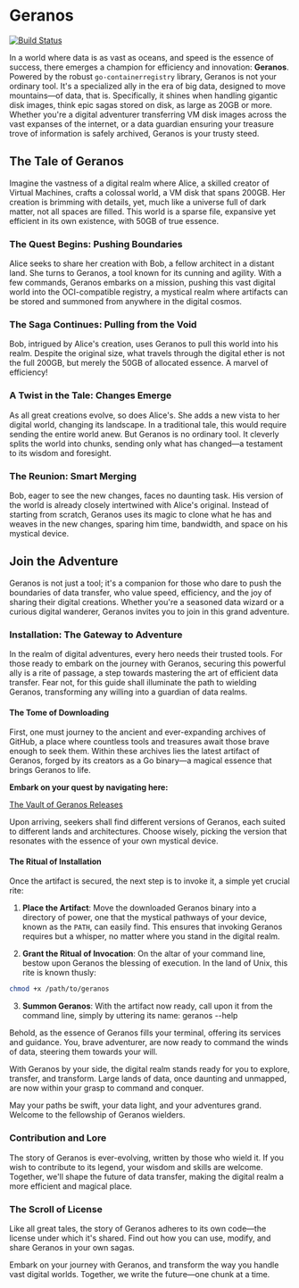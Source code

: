 # Geranos

[![Build Status](https://github.com/mobileinf/geranos/actions/workflows/main.yml/badge.svg)](https://github.com/mobileinf/geranos/actions/workflows/main.yml)

In a world where data is as vast as oceans, and speed is the essence of success,
there emerges a champion for efficiency and innovation: **Geranos**.
Powered by the robust `go-containerregistry` library,
Geranos is not your ordinary tool. It's a specialized ally in the era of big data,
designed to move mountains—of data, that is.
Specifically, it shines when handling gigantic disk images,
think epic sagas stored on disk, as large as 20GB or more.
Whether you're a digital adventurer transferring VM disk images across the vast expanses of the internet, or a data guardian ensuring your treasure trove of information is safely archived, Geranos is your trusty steed.

## The Tale of Geranos

Imagine the vastness of a digital realm where Alice, a skilled creator of Virtual Machines, crafts a colossal world, a VM disk that spans 200GB. Her creation is brimming with details, yet, much like a universe full of dark matter, not all spaces are filled. This world is a sparse file, expansive yet efficient in its own existence, with 50GB of true essence.

### The Quest Begins: Pushing Boundaries

Alice seeks to share her creation with Bob, a fellow architect in a distant land. She turns to Geranos, a tool known for its cunning and agility. With a few commands, Geranos embarks on a mission, pushing this vast digital world into the OCI-compatible registry, a mystical realm where artifacts can be stored and summoned from anywhere in the digital cosmos.

### The Saga Continues: Pulling from the Void

Bob, intrigued by Alice's creation, uses Geranos to pull this world into his realm. Despite the original size, what travels through the digital ether is not the full 200GB, but merely the 50GB of allocated essence. A marvel of efficiency!

### A Twist in the Tale: Changes Emerge

As all great creations evolve, so does Alice's. She adds a new vista to her digital world, changing its landscape. In a traditional tale, this would require sending the entire world anew. But Geranos is no ordinary tool. It cleverly splits the world into chunks, sending only what has changed—a testament to its wisdom and foresight.

### The Reunion: Smart Merging

Bob, eager to see the new changes, faces no daunting task. His version of the world is already closely intertwined with Alice's original. Instead of starting from scratch, Geranos uses its magic to clone what he has and weaves in the new changes, sparing him time, bandwidth, and space on his mystical device.

## Join the Adventure

Geranos is not just a tool; it's a companion for those who dare to push the boundaries of data transfer, who value speed, efficiency, and the joy of sharing their digital creations. Whether you're a seasoned data wizard or a curious digital wanderer, Geranos invites you to join in this grand adventure.

### Installation: The Gateway to Adventure

In the realm of digital adventures, every hero needs their trusted tools. For those ready to embark on the journey with Geranos, securing this powerful ally is a rite of passage, a step towards mastering the art of efficient data transfer. Fear not, for this guide shall illuminate the path to wielding Geranos, transforming any willing into a guardian of data realms.

#### The Tome of Downloading

First, one must journey to the ancient and ever-expanding archives of GitHub, a place where countless tools and treasures await those brave enough to seek them. Within these archives lies the latest artifact of Geranos, forged by its creators as a Go binary—a magical essence that brings Geranos to life.

**Embark on your quest by navigating here:**

[The Vault of Geranos Releases](https://github.com/tomekjarosik/geranos/releases)

Upon arriving, seekers shall find different versions of Geranos, each suited to different lands and architectures. Choose wisely, picking the version that resonates with the essence of your own mystical device.

#### The Ritual of Installation

Once the artifact is secured, the next step is to invoke it, a simple yet crucial rite:

1. **Place the Artifact**: Move the downloaded Geranos binary into a directory of power, one that the mystical pathways of your device, known as the `PATH`, can easily find. This ensures that invoking Geranos requires but a whisper, no matter where you stand in the digital realm.

2. **Grant the Ritual of Invocation**: On the altar of your command line, bestow upon Geranos the blessing of execution. In the land of Unix, this rite is known thusly:

```bash
chmod +x /path/to/geranos
```
3. **Summon Geranos**: With the artifact now ready, call upon it from the command line, simply by uttering its name:
geranos --help

Behold, as the essence of Geranos fills your terminal, offering its services and guidance. You, brave adventurer, are now ready to command the winds of data, steering them towards your will.

With Geranos by your side, the digital realm stands ready for you to explore, transfer, and transform. Large lands of data, once daunting and unmapped, are now within your grasp to command and conquer.

May your paths be swift, your data light, and your adventures grand. Welcome to the fellowship of Geranos wielders.


### Contribution and Lore

The story of Geranos is ever-evolving, written by those who wield it. If you wish to contribute to its legend, your wisdom and skills are welcome. Together, we'll shape the future of data transfer, making the digital realm a more efficient and magical place.

### The Scroll of License

Like all great tales, the story of Geranos adheres to its own code—the license under which it's shared. Find out how you can use, modify, and share Geranos in your own sagas.

Embark on your journey with Geranos, and transform the way you handle vast digital worlds. Together, we write the future—one chunk at a time.